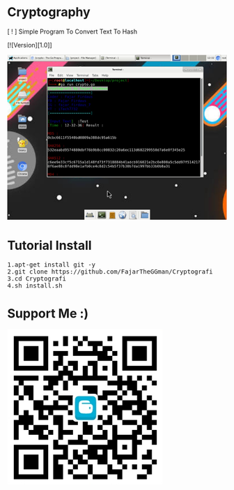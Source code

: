 # Cryptography
[ ! ] Simple Program To Convert Text To Hash

[![Version][1.0]]

![alt text](https://github.com/FajarTheGGman/Cryptografi/blob/master/.img/pict3.jpeg)

# Tutorial Install
<pre>
1.apt-get install git -y
2.git clone https://github.com/FajarTheGGman/Cryptografi
3.cd Cryptografi
4.sh install.sh
</pre>

# Support Me :)
![donate](https://raw.githubusercontent.com/FajarTheGGman/F-Tools/master/.images/donate.jpeg)
